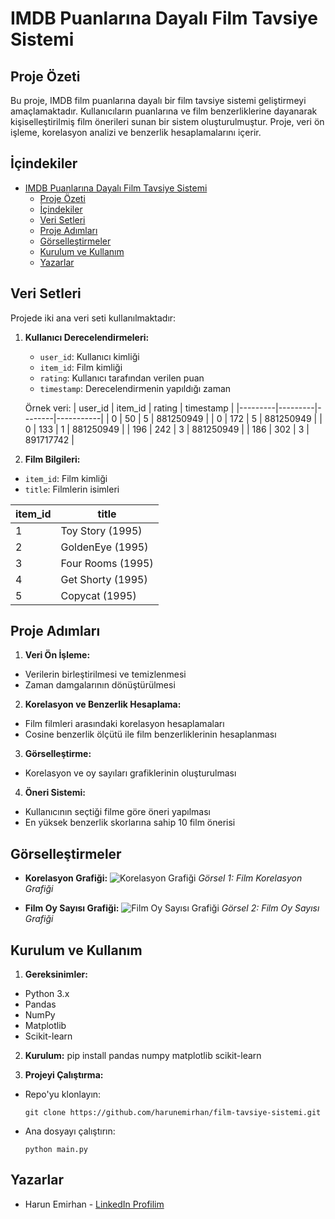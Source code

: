 # IMDB Puanlarına Dayalı Film Tavsiye Sistemi

## Proje Özeti

Bu proje, IMDB film puanlarına dayalı bir film tavsiye sistemi geliştirmeyi amaçlamaktadır. Kullanıcıların puanlarına ve film benzerliklerine dayanarak kişiselleştirilmiş film önerileri sunan bir sistem oluşturulmuştur. Proje, veri ön işleme, korelasyon analizi ve benzerlik hesaplamalarını içerir.

## İçindekiler

- [IMDB Puanlarına Dayalı Film Tavsiye Sistemi](#imdb-puanlarına-dayalı-film-tavsiye-sistemi)
  - [Proje Özeti](#proje-özeti)
  - [İçindekiler](#i̇çindekiler)
  - [Veri Setleri](#veri-setleri)
  - [Proje Adımları](#proje-adımları)
  - [Görselleştirmeler](#görselleştirmeler)
  - [Kurulum ve Kullanım](#kurulum-ve-kullanım)
  - [Yazarlar](#yazarlar)

## Veri Setleri

Projede iki ana veri seti kullanılmaktadır:

1. **Kullanıcı Derecelendirmeleri:**
   - `user_id`: Kullanıcı kimliği
   - `item_id`: Film kimliği
   - `rating`: Kullanıcı tarafından verilen puan
   - `timestamp`: Derecelendirmenin yapıldığı zaman

   Örnek veri:
| user_id | item_id | rating | timestamp |
|---------|---------|--------|-----------|
| 0       | 50      | 5      | 881250949 |
| 0       | 172     | 5      | 881250949 |
| 0       | 133     | 1      | 881250949 |
| 196     | 242     | 3      | 881250949 |
| 186     | 302     | 3      | 891717742 |



2. **Film Bilgileri:**
- `item_id`: Film kimliği
- `title`: Filmlerin isimleri

| item_id | title                        |
|---------|------------------------------|
| 1       | Toy Story (1995)             |
| 2       | GoldenEye (1995)             |
| 3       | Four Rooms (1995)            |
| 4       | Get Shorty (1995)            |
| 5       | Copycat (1995)               |


## Proje Adımları

1. **Veri Ön İşleme:**
- Verilerin birleştirilmesi ve temizlenmesi
- Zaman damgalarının dönüştürülmesi

2. **Korelasyon ve Benzerlik Hesaplama:**
- Film filmleri arasındaki korelasyon hesaplamaları
- Cosine benzerlik ölçütü ile film benzerliklerinin hesaplanması

3. **Görselleştirme:**
- Korelasyon ve oy sayıları grafiklerinin oluşturulması

4. **Öneri Sistemi:**
- Kullanıcının seçtiği filme göre öneri yapılması
- En yüksek benzerlik skorlarına sahip 10 film önerisi

## Görselleştirmeler

- **Korelasyon Grafiği:**
![Korelasyon Grafiği](link-to-your-graph1.png)
*Görsel 1: Film Korelasyon Grafiği*

- **Film Oy Sayısı Grafiği:**
![Film Oy Sayısı Grafiği](link-to-your-graph2.png)
*Görsel 2: Film Oy Sayısı Grafiği*

## Kurulum ve Kullanım

1. **Gereksinimler:**
- Python 3.x
- Pandas
- NumPy
- Matplotlib
- Scikit-learn

2. **Kurulum:**
pip install pandas numpy matplotlib scikit-learn


3. **Projeyi Çalıştırma:**
- Repo'yu klonlayın:
  ```
  git clone https://github.com/harunemirhan/film-tavsiye-sistemi.git
  ```
- Ana dosyayı çalıştırın:
  ```
  python main.py
  ```

## Yazarlar

- Harun Emirhan - [LinkedIn Profilim](https://www.linkedin.com/in/harun-emirhan-bostanci-24144726b/)

